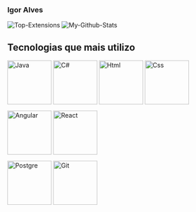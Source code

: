 ### Igor Alves

<p>
    <picture>
        <source media="(prefers-color-scheme: dark)" srcset="https://github-readme-stats.vercel.app/api/top-langs/?username=IgorARPGarcia&custom_title=Languages&langs_count=5&hide_border=true&hide=html%23css%23MATLAB&theme=github_dark">
        <img align="top" src='https://github-readme-stats.vercel.app/api/top-langs/?username=IgorARPGarcia&custom_title=Extensions&langs_count=3&hide_border=true&hide=html%23css%23MATLAB' alt='Top-Extensions'>
    </picture>
    <picture>
        <source media="(prefers-color-scheme: dark)" srcset="https://github-readme-stats.vercel.app/api?username=IgorARPGarcia&show_icons=true&count_private=true&include_all_commits=true&custom_title=My%20Stats&hide_border=true&theme=github_dark">
        <img align="top" src='https://github-readme-stats.vercel.app/api?username=IgorARPGarcia&show_icons=true&count_private=true&include_all_commits=true&custom_title=My%20Stats&hide_border=true' alt='My-Github-Stats'>
    </picture>
</p>

## Tecnologias que mais utilizo

<p>
    <img width = "100" height = "100" align = "center" alt= "Java" src = "https://user-images.githubusercontent.com/25181517/117201156-9a724800-adec-11eb-9a9d-3cd0f67da4bc.png"/>
    <img width = "100" height = "100" align = "center" alt= "C#" src = "https://user-images.githubusercontent.com/25181517/121405384-444d7300-c95d-11eb-959f-913020d3bf90.png"/>
    <img width = "100" height= "100" align = "center" alt = "Html" src = "https://user-images.githubusercontent.com/25181517/192158954-f88b5814-d510-4564-b285-dff7d6400dad.png"/>
    <img width = "100" height = "100" align = "center" alt = "Css" src = "https://user-images.githubusercontent.com/25181517/183898674-75a4a1b1-f960-4ea9-abcb-637170a00a75.png"/>
</p>

<p>
    <img width = "100" height = "100" align = "center" alt= "Angular" src = "https://user-images.githubusercontent.com/25181517/117201156-9a724800-adec-11eb-9a9d-3cd0f67da4bc.png"/>
    <img width = "100" height = "100" align = "center" alt= "React" src = "[https://user-images.githubusercontent.com/25181517/117201156-9a724800-adec-11eb-9a9d-3cd0f67da4bc.png](https://user-images.githubusercontent.com/25181517/183897015-94a058a6-b86e-4e42-a37f-bf92061753e5.png)"/>
</p>

<p>
    <img width = "100" height = "100" align = "center" alt = "Postgre" src = "https://user-images.githubusercontent.com/25181517/183898674-75a4a1b1-f960-4ea9-abcb-637170a00a75.png"/>
    <img width = "100" height = "100" align = "center" alt= "Git" src = "https://user-images.githubusercontent.com/25181517/192108372-f71d70ac-7ae6-4c0d-8395-51d8870c2ef0.png"/>
</p>

